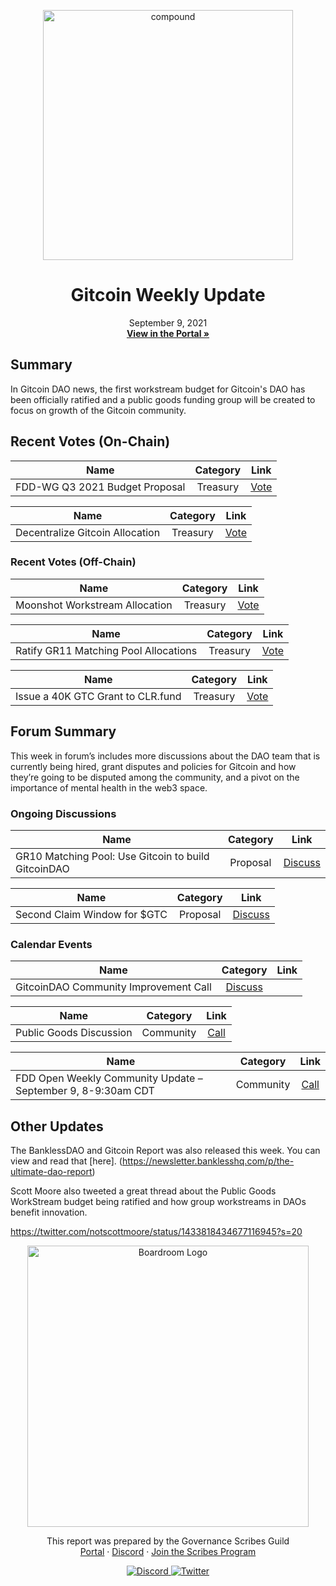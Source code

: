 <p align="center">
  <a href="http://app.boardroom.info/compound">
    <img src="https://lever-client-logos.s3-us-west-2.amazonaws.com/0c731c59-c243-4fba-96fe-35cac794f158-1583450111151.png" alt="compound" width="400" />
  </a>
  <h1 align="center">Gitcoin Weekly Update</h1>
  <p align="center">
    September 9, 2021
  <br />
  <a href="http://app.boardroom.info/gitcoin"><strong>View in the Portal »</strong></a>
  <br />
  </p>
</p>

## Summary

In Gitcoin DAO news, the first workstream budget for Gitcoin's DAO has been officially ratified and a public goods funding group will be created to focus on growth of the Gitcoin community.

## Recent Votes (On-Chain)

| Name          | Category      | Link   |
| ------------- |:-------------:| :-----:|
| FDD-WG Q3 2021 Budget Proposal | Treasury | [Vote](https://gov.gitcoin.co/t/proposal-fdd-wg-anti-fraud-sybil-collusion-q3-budget-request/8210)

| Name          | Category      | Link   |
| ------------- |:-------------:| :-----:|
| Decentralize Gitcoin Allocation | Treasury | [Vote](https://gov.gitcoin.co/t/decentralize-gitcoin-workstream-budget-request/8121)


### Recent Votes (Off-Chain)
| Name          | Category      | Link   |
| ------------- |:-------------:| :-----:|
| Moonshot Workstream Allocation | Treasury | [Vote](https://snapshot.org/#/gitcoindao.eth/proposal/QmSYVGy8KMrWu3Lrue8ah9zrWZb4wrCJboi4o5KDmNS6P2)

| Name          | Category      | Link   |
| ------------- |:-------------:| :-----:|
| Ratify GR11 Matching Pool Allocations | Treasury | [Vote](https://snapshot.org/#/gitcoindao.eth/proposal/QmSRTDaRckWkWBBAHDXXyatMFLUZcFjSCkvHSBuC84fgbf)

| Name          | Category      | Link   |
| ------------- |:-------------:| :-----:|
| Issue a 40K GTC Grant to CLR.fund| Treasury | [Vote](https://snapshot.org/#/gitcoindao.eth/proposal/QmSRTDaRckWkWBBAHDXXyatMFLUZcFjSCkvHSBuC84fgbf)



## Forum Summary

This week in forum’s includes more discussions about the DAO team that is currently being hired, grant disputes and policies for Gitcoin and how they’re going to be disputed among the community, and a pivot on the importance of mental health in the web3 space.


### Ongoing Discussions

| Name          | Category      | Link   |
| ------------- |:-------------:| :-----:|
| GR10 Matching Pool: Use Gitcoin to build GitcoinDAO | Proposal | [Discuss](https://gov.gitcoin.co/t/proposal-gr10-matching-pool-use-gitcoin-to-build-gitcoindao/6372)

| Name          | Category      | Link   |
| ------------- |:-------------:| :-----:|
| Second Claim Window for $GTC  | Proposal | [Discuss](https://gov.gitcoin.co/t/proposal-second-claim-window-for-gtc/7388)

### Calendar Events

| Name          | Category      | Link   |
| ------------- |:-------------:| :-----:|
| GitcoinDAO Community Improvement Call | [Discuss](https://www.addevent.com/event/gD8328758)

| Name          | Category      | Link   |
| ------------- |:-------------:| :-----:|
| Public Goods Discussion | Community | [Call](https://www.addevent.com/event/UI8080771)

| Name          | Category      | Link   |
| ------------- |:-------------:| :-----:|
| FDD Open Weekly Community Update – September 9, 8-9:30am CDT | Community | [Call](https://www.addevent.com/event/CD8216819)

## Other Updates

The BanklessDAO and Gitcoin Report was also released this week. You can view and read that [here]. (https://newsletter.banklesshq.com/p/the-ultimate-dao-report)

Scott Moore also tweeted a great thread about the Public Goods WorkStream budget being ratified and how group workstreams in DAOs benefit innovation.

https://twitter.com/notscottmoore/status/1433818434677116945?s=20


<p align="center">
  <a href="http://app.boardroom.info/">
    <img src="https://i.ibb.co/PFcchnQ/boardroom.png" alt="Boardroom Logo" width="450" />
  </a>
</p>

<p align="center">
	This report was prepared by the Governance Scribes Guild
  <br />
  <a href="http://boardroom.info/">Portal</a>
  ·
  <a href="https://discord.com/invite/tgrTFg9">Discord</a>
  ·
  <a href="https://boardroom.mirror.xyz/JHrN8nVy_J4C7Xzj37zoyPANg0ZnNszhWy9YOZHC0lM">Join the Scribes Program</a>
</p>

<p align="center">
  <a href="https://discord.gg/CEZ8WfuK8s">
    <img src="https://img.shields.io/badge/Discord-Join-7289da?style=for-the-badge&logo=discord&logoColor=white" alt="Discord" />
  </a>
  <a href="https://twitter.com/boardroom_info">
    <img src="https://img.shields.io/badge/Twitter-Follow-1da1f2?style=for-the-badge&logo=twitter&logoColor=white" alt="Twitter" />
  </a>
</p>
